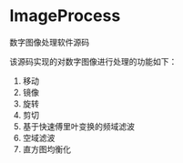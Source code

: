 # ImageProcess
数字图像处理软件源码

该源码实现的对数字图像进行处理的功能如下：
1. 移动
2. 镜像
3. 旋转
4. 剪切
5. 基于快速傅里叶变换的频域滤波
6. 空域滤波
7. 直方图均衡化
